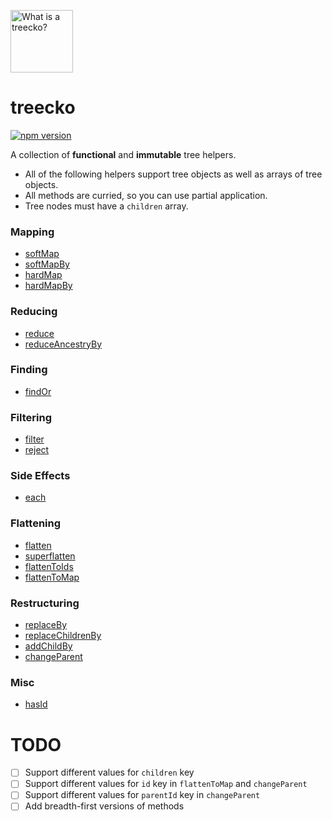 <img
  alt="What is a treecko?"
  width="100"
  height="100"
  src="http://vignette3.wikia.nocookie.net/pokemontowerdefense3/images/c/c1/Treecko.jpg/revision/latest?cb=20140803080131"
/>

# treecko

[![npm version](https://badge.fury.io/js/treecko.svg)](https://badge.fury.io/js/treecko)

A collection of **functional** and **immutable** tree helpers.

- All of the following helpers support tree objects as well as arrays of tree objects.
- All methods are curried, so you can use partial application.
- Tree nodes must have a `children` array.

### Mapping

- [softMap](docs/helpers/softMap.md)
- [softMapBy](docs/helpers/softMapBy.md)
- [hardMap](docs/helpers/hardMap.md)
- [hardMapBy](docs/helpers/hardMapBy.md)


### Reducing

- [reduce](docs/helpers/reduce.md)
- [reduceAncestryBy](docs/helpers/reduceAncestryBy.md)


### Finding

- [findOr](docs/helpers/findOr.md)


### Filtering

- [filter](docs/helpers/filter.md)
- [reject](docs/helpers/reject.md)


### Side Effects

- [each](docs/helpers/each.md)


### Flattening

- [flatten](docs/helpers/flatten.md)
- [superflatten](docs/helpers/superflatten.md)
- [flattenToIds](docs/helpers/flattenToIds.md)
- [flattenToMap](docs/helpers/flattenToMap.md)


### Restructuring

- [replaceBy](docs/helpers/replaceBy.md)
- [replaceChildrenBy](docs/helpers/replaceChildrenBy.md)
- [addChildBy](docs/helpers/addChildBy.md)
- [changeParent](docs/helpers/changeParent.md)


### Misc

- [hasId](docs/helpers/hasId.md)


# TODO

- [ ] Support different values for `children` key
- [ ] Support different values for `id` key in `flattenToMap` and `changeParent`
- [ ] Support different values for `parentId` key in `changeParent`
- [ ] Add breadth-first versions of methods
